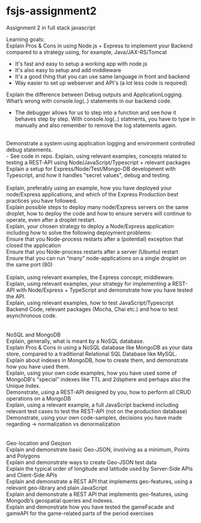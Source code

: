 # fsjs-assignment2
Assignment 2 in full stack javascript

Learning goals:<br>
Explain Pros & Cons in using Node.js + Express to implement your Backend compared to a strategy using, for example, Java/JAX-RS/Tomcat<br>
- It's fast and easy to setup a working app with node.js 
- It's also easy to setup and add middleware
- It's a good thing that you can use same language in front and backend
- Way easier to set up webserver and API's (a lot less code is required)

Explain the difference between Debug outputs and ApplicationLogging. What’s wrong with console.log(..) statements in our backend code.<br>
- The debugger allows for us to step into a function and see how it behaves step by step. With console.log(..) statments, you have to type in manually and also remember to remove the log statements again. 
<br>
Demonstrate a system using application logging and environment controlled debug statements.<br>
- See code in repo.
Explain, using relevant examples, concepts related to testing a REST-API using Node/JavaScript/Typescript + relevant packages <br>
Explain a setup for Express/Node/Test/Mongo-DB development with Typescript, and how it handles "secret values",  debug and testing.<br>
<br>
Explain, preferably using an example, how you have deployed your node/Express applications, and which of the Express Production best practices you have followed.<br>
Explain possible steps to deploy many node/Express servers on the same droplet, how to deploy the code and how to ensure servers will continue to operate, even after a droplet restart.<br>
Explain, your chosen strategy to deploy a Node/Express application including how to solve the following deployment problems:<br>
Ensure that you Node-process restarts after a (potential) exception that closed the application<br>
Ensure that you Node-process restarts after a server (Ubuntu) restart<br>
Ensure that you can run “many” node-applications on a single droplet on the same port (80)<br>
<br>
Explain, using relevant examples, the Express concept; middleware.<br>
Explain, using relevant examples, your strategy for implementing a REST-API with Node/Express  + TypeScript and demonstrate how you have tested the API.<br>
Explain, using relevant examples, how to test JavaScript/Typescript Backend Code, relevant packages (Mocha, Chai etc.) and how to test asynchronous code.<br>
<br><br>
NoSQL and MongoDB <br>
Explain, generally, what is meant by a NoSQL database.<br>
      Explain Pros & Cons in using a NoSQL database like MongoDB as your data store, compared to a traditional Relational SQL Database like MySQL.<br>
 Explain about indexes in MongoDB, how to create them, and demonstrate how you have used them.<br>
Explain, using your own code examples, how you have used some of MongoDB's "special" indexes like TTL and 2dsphere and perhaps also the Unique Index.<br>
Demonstrate, using a REST-API designed by you, how to perform all CRUD operations on a MongoDB<br>
Explain, using a relevant example, a full JavaScript backend including relevant test cases to test the REST-API (not on the production database)<br>
      Demonstrate, using your own code-samples, decisions you have made regarding → normalization vs denormalization <br>
      <br>
      <br>
Geo-location and Geojson<br>
Explain and demonstrate basic Geo-JSON, involving as a minimum, Points and Polygons<br>
Explain and demonstrate ways to create Geo-JSON test data<br>
Explain the typical order of longitude and latitude used by Server-Side APIs and Client-Side APIs<br>
Explain and demonstrate a REST API that implements geo-features, using a relevant geo-library and plain JavaScript<br>
 Explain and demonstrate a REST API that implements geo-features, using Mongodb’s geospatial queries and indexes.<br>
Explain and demonstrate how you have tested the gameFacade and gameAPI for the game-related parts of the period exercises<br>

